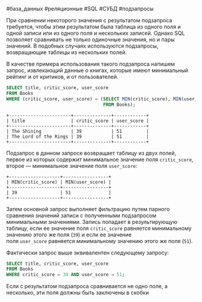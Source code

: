 #база_данных #реляционные #SQL #СУБД #подзапросы 

При сравнении некоторого значения с результатом подзапроса требуется, чтобы этим результатом была таблица из одного поля и одной записи или из одного поля и нескольких записей. Однако SQL позволяет сравнивать не только одиночные значения, но и пары значений. В подобных случаях используются подзапросы, возвращающие таблицы из нескольких полей.

В качестве примера использования такого подзапроса напишем запрос, извлекающий данные о книгах, которые имеют минимальный рейтинг и от критиков, и от пользователей.
```sql
SELECT title, critic_score, user_score
FROM Books
WHERE (critic_score, user_score) = (SELECT MIN(critic_score), MIN(user_score)
                                    FROM Books);
```
```no-highlight
+-----------------------+--------------+------------+
| title                 | critic_score | user_score |
+-----------------------+--------------+------------+
| The Shining           | 39           | 51         |
| The Lord of the Rings | 39           | 51         |
+-----------------------+--------------+------------+
```

Подзапрос в данном запросе возвращает таблицу из двух полей, первое из которых содержит минимальное значение поля `critic_score`, второе — минимальное значение поля `user_score`:
```no-highlight
+-------------------+-----------------+
| MIN(critic_score) | MIN(user_score) |
+-------------------+-----------------+
| 39                | 51              |
+-------------------+-----------------+
```

Затем основной запрос выполняет фильтрацию путем парного сравнения значений записи с полученными подзапросом минимальными значениями. Запись попадает в результирующую таблицу, если ее значение поля `critic_score` равняется минимальному значению этого же поля (`39`) и если ее значение поля `user_score` равняется минимальному значению этого же поля (`51`).

Фактически запрос выше эквивалентен следующему запросу:
```sql
SELECT title, critic_score, user_score
FROM Books
WHERE critic_score = 39 AND user_score = 51;
```

Если с результатом подзапроса сравнивается не одно поле, а несколько, эти поля должны быть заключены в скобки